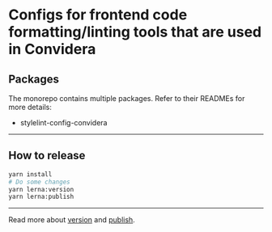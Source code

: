 # Configs for frontend code formatting/linting tools that are used in Convidera

## Packages

The monorepo contains multiple packages. Refer to their READMEs for more details:

- stylelint-config-convidera

---

## How to release

```sh
yarn install
# Do some changes
yarn lerna:version
yarn lerna:publish
```

---

Read more about [version](https://github.com/lerna/lerna/tree/main/commands/version) and
[publish](https://github.com/lerna/lerna/tree/main/commands/publish).
